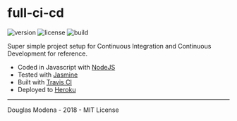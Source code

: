 full-ci-cd
==========
![version](https://img.shields.io/github/release/dmodena/full-ci-cd.svg)
![license](https://img.shields.io/github/license/dmodena/full-ci-cd.svg)
![build](https://travis-ci.org/dmodena/full-ci-cd.svg?branch=master)

Super simple project setup for Continuous Integration and Continuous Development for reference.

- Coded in Javascript with [NodeJS](https://nodejs.org/)
- Tested with [Jasmine](https://jasmine.github.io/)
- Built with [Travis CI](https://travis-ci.org/)
- Deployed to [Heroku](https://www.heroku.com/)

---

Douglas Modena - 2018 - MIT License
